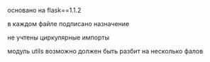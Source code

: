 основано на flask==1.1.2

в каждом файле подписано назначение

не учтены циркулярные импорты

модуль utils возможно должен быть разбит на несколько фалов
